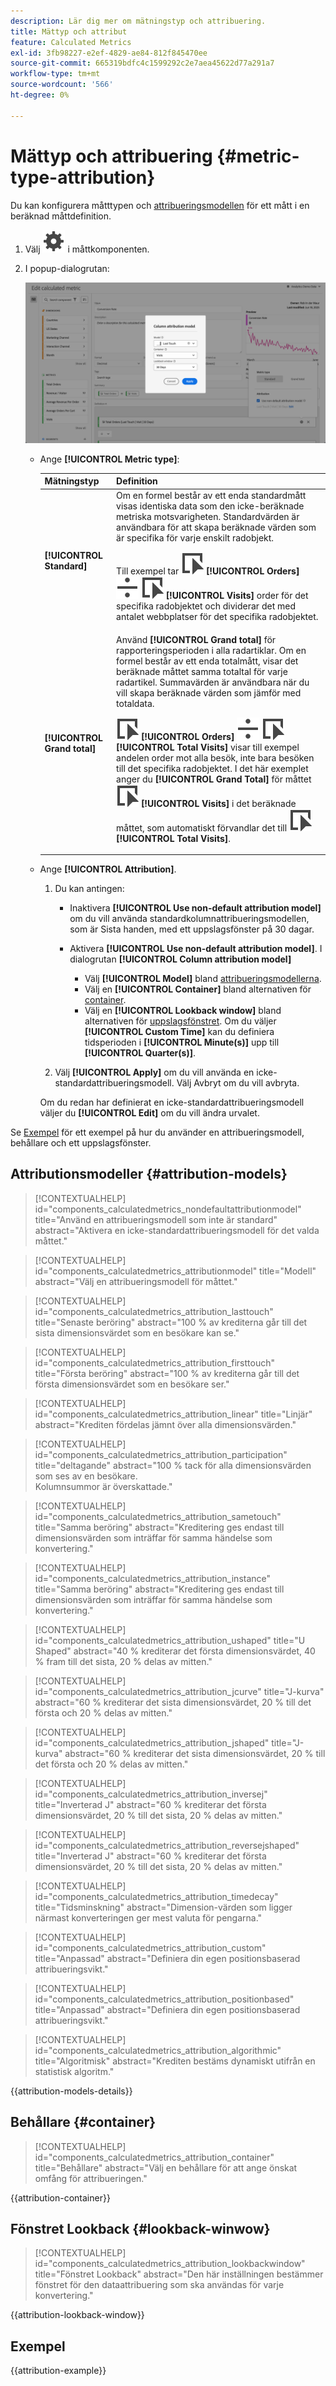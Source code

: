 ```yaml
---
description: Lär dig mer om mätningstyp och attribuering.
title: Mättyp och attribut
feature: Calculated Metrics
exl-id: 3fb98227-e2ef-4829-ae84-812f845470ee
source-git-commit: 665319bdfc4c1599292c2e7aea45622d77a291a7
workflow-type: tm+mt
source-wordcount: '566'
ht-degree: 0%

---
```


# Mättyp och attribuering {#metric-type-attribution}

Du kan konfigurera måtttypen och [attribueringsmodellen](#attribution-models) för ett mått i en beräknad måttdefinition.

1. Välj ![Inställning](/help/assets/icons/Setting.svg) i måttkomponenten.
1. I popup-dialogrutan:

   ![Mättyp och attribuering](assets/cm-type-alloc.png)

   * Ange **[!UICONTROL Metric type]**:

     | Mätningstyp | Definition |
     |---|---|
     | **[!UICONTROL Standard]** | Om en formel består av ett enda standardmått visas identiska data som den icke-beräknade metriska motsvarigheten. Standardvärden är användbara för att skapa beräknade värden som är specifika för varje enskilt radobjekt. <p>Till exempel tar ![Event](/help/assets/icons/Event.svg) **[!UICONTROL Orders]** ![Divide](/help/assets/icons/Divide.svg) ![Event](/help/assets/icons/Event.svg) **[!UICONTROL Visits]** order för det specifika radobjektet och dividerar det med antalet webbplatser för det specifika radobjektet. |
     | **[!UICONTROL Grand total]** | Använd **[!UICONTROL Grand total]** för rapporteringsperioden i alla radartiklar. Om en formel består av ett enda totalmått, visar det beräknade måttet samma totaltal för varje radartikel. Summavärden är användbara när du vill skapa beräknade värden som jämför med totaldata. <p>![Event](/help/assets/icons/Event.svg) **[!UICONTROL Orders]** ![Divide](/help/assets/icons/Divide.svg) ![Event](/help/assets/icons/Event.svg) **[!UICONTROL Total Visits]** visar till exempel andelen order mot alla besök, inte bara besöken till det specifika radobjektet. I det här exemplet anger du **[!UICONTROL Grand Total]** för måttet ![ Event](/help/assets/icons/Event.svg) **[!UICONTROL Visits]** i det beräknade måttet, som automatiskt förvandlar det till ![Event](/help/assets/icons/Event.svg) **[!UICONTROL Total Visits]**. |

   * Ange **[!UICONTROL Attribution]**.

      1. Du kan antingen:

         * Inaktivera **[!UICONTROL Use non-default attribution model]** om du vill använda standardkolumnattribueringsmodellen, som är Sista handen, med ett uppslagsfönster på 30 dagar.
         * Aktivera **[!UICONTROL Use non-default attribution model]**. I dialogrutan **[!UICONTROL Column attribution model]**

            * Välj **[!UICONTROL Model]** bland [attribueringsmodellerna](#attribution-models).
            * Välj en **[!UICONTROL Container]** bland alternativen för [container](#container).
            * Välj en **[!UICONTROL Lookback window]** bland alternativen för [uppslagsfönstret](#lookback-window). Om du väljer **[!UICONTROL Custom Time]** kan du definiera tidsperioden i **[!UICONTROL Minute(s)]** upp till **[!UICONTROL Quarter(s)]**.

      1. Välj **[!UICONTROL Apply]** om du vill använda en icke-standardattribueringsmodell. Välj Avbryt om du vill avbryta.

     Om du redan har definierat en icke-standardattribueringsmodell väljer du **[!UICONTROL Edit]** om du vill ändra urvalet.

Se [Exempel](#example) för ett exempel på hur du använder en attribueringsmodell, behållare och ett uppslagsfönster.


## Attributionsmodeller {#attribution-models}

>[!CONTEXTUALHELP]
>id="components_calculatedmetrics_nondefaultattributionmodel"
>title="Använd en attribueringsmodell som inte är standard"
>abstract="Aktivera en icke-standardattribueringsmodell för det valda måttet."

>[!CONTEXTUALHELP]
>id="components_calculatedmetrics_attributionmodel"
>title="Modell"
>abstract="Välj en attribueringsmodell för måttet."

>[!CONTEXTUALHELP]
>id="components_calculatedmetrics_attribution_lasttouch"
>title="Senaste beröring"
>abstract="100 % av krediterna går till det sista dimensionsvärdet som en besökare kan se."

>[!CONTEXTUALHELP]
>id="components_calculatedmetrics_attribution_firsttouch"
>title="Första beröring"
>abstract="100 % av krediterna går till det första dimensionsvärdet som en besökare ser."

>[!CONTEXTUALHELP]
>id="components_calculatedmetrics_attribution_linear"
>title="Linjär"
>abstract="Krediten fördelas jämnt över alla dimensionsvärden."

>[!CONTEXTUALHELP]
>id="components_calculatedmetrics_attribution_participation"
>title="deltagande"
>abstract="100 % tack för alla dimensionsvärden som ses av en besökare.<br/>Kolumnsummor är överskattade."

>[!CONTEXTUALHELP]
>id="components_calculatedmetrics_attribution_sametouch"
>title="Samma beröring"
>abstract="Kreditering ges endast till dimensionsvärden som inträffar för samma händelse som konvertering."

>[!CONTEXTUALHELP]
>id="components_calculatedmetrics_attribution_instance"
>title="Samma beröring"
>abstract="Kreditering ges endast till dimensionsvärden som inträffar för samma händelse som konvertering."

>[!CONTEXTUALHELP]
>id="components_calculatedmetrics_attribution_ushaped"
>title="U Shaped"
>abstract="40 % krediterar det första dimensionsvärdet, 40 % fram till det sista, 20 % delas av mitten."

>[!CONTEXTUALHELP]
>id="components_calculatedmetrics_attribution_jcurve"
>title="J-kurva"
>abstract="60 % krediterar det sista dimensionsvärdet, 20 % till det första och 20 % delas av mitten."

>[!CONTEXTUALHELP]
>id="components_calculatedmetrics_attribution_jshaped"
>title="J-kurva"
>abstract="60 % krediterar det sista dimensionsvärdet, 20 % till det första och 20 % delas av mitten."

>[!CONTEXTUALHELP]
>id="components_calculatedmetrics_attribution_inversej"
>title="Inverterad J"
>abstract="60 % krediterar det första dimensionsvärdet, 20 % till det sista, 20 % delas av mitten."

>[!CONTEXTUALHELP]
>id="components_calculatedmetrics_attribution_reversejshaped"
>title="Inverterad J"
>abstract="60 % krediterar det första dimensionsvärdet, 20 % till det sista, 20 % delas av mitten."

>[!CONTEXTUALHELP]
>id="components_calculatedmetrics_attribution_timedecay"
>title="Tidsminskning"
>abstract="Dimension-värden som ligger närmast konverteringen ger mest valuta för pengarna."

>[!CONTEXTUALHELP]
>id="components_calculatedmetrics_attribution_custom"
>title="Anpassad"
>abstract="Definiera din egen positionsbaserad attribueringsvikt."

>[!CONTEXTUALHELP]
>id="components_calculatedmetrics_attribution_positionbased"
>title="Anpassad"
>abstract="Definiera din egen positionsbaserad attribueringsvikt."

>[!CONTEXTUALHELP]
>id="components_calculatedmetrics_attribution_algorithmic"
>title="Algoritmisk"
>abstract="Krediten bestäms dynamiskt utifrån en statistisk algoritm."

{{attribution-models-details}}


## Behållare {#container}

>[!CONTEXTUALHELP]
>id="components_calculatedmetrics_attribution_container"
>title="Behållare"
>abstract="Välj en behållare för att ange önskat omfång för attribueringen."

{{attribution-container}}


## Fönstret Lookback {#lookback-winwow}

>[!CONTEXTUALHELP]
>id="components_calculatedmetrics_attribution_lookbackwindow"
>title="Fönstret Lookback"
>abstract="Den här inställningen bestämmer fönstret för den dataattribuering som ska användas för varje konvertering."

{{attribution-lookback-window}}

## Exempel

{{attribution-example}}


<!--
When [building a calculated metric](/help/components/calculated-metrics/workflow/c-build-metrics/cm-build-metrics.md), you can specify the metric type and the attribution model.

## Metric type

To specify the metric type when building a calculated metric:

1. Select the gear icon next to the metric whose type you want to select.

   ![](assets/cm-type-alloc.png) 

1. Choose from the following options:

   |  Metric Type  | Definition  |
   |---|---|
   |  Standard  | These metrics are the same metrics used in standard [!DNL Analytics] reporting. If a formula consisted of a single standard metric, it displays identical data to its non-calculated-metric counterpart. Standard metrics are useful for creating calculated metrics specific to each individual line item. For example, [Orders] / [Visits] takes orders for that specific line item and divides it by the number of visits for that specific line item.  |
   |  Grand total  | Use Grand total for the reporting period in every line item. If a formula consisted of a single Grand total metric, it displays the same total number on every line item. Grand total metrics are useful for creating calculated metrics that compare against site total data. For example, [Orders] / [Total Visits] shows the proportion of orders against ALL visits to your site, not just the visits to the specific line item.  |

## How linear allocation works

[Attribution](/help/analyze/analysis-workspace/attribution/overview.md) is how allocation models in calculated metrics are evaluated.

For a full list of non-default attribution models and lookback windows supported, see [Attribution models and lookback windows](/help/analyze/analysis-workspace/attribution/models.md).

The following example illustrates how calculated metrics with linear allocations work in reporting: 

| | Hit 1 | Hit 2 | Hit 3 | Hit 4 | Hit 5 | Hit 6 | Hit 7 |
|--- |--- |--- |--- |--- |--- |--- |--- |
|Data Sent In|PROMO A|-|PROMO A|PROMO B|-|PROMO C|$10|
|Last Touch eVar|PROMO A|PROMO A|PROMO A|PROMO B|PROMO B|PROMO C|$10|
|First Touch eVar|PROMO A|PROMO A|PROMO A|PROMO A|PROMO A|PROMO A|$10|
|Example prop|PROMO A|-|PROMO A|PROMO B|-|PROMO C|$10|

In this example, the values A, B, and C were sent into a variable on hits 1, 3, 4, and 6 before a $10 purchase was made on hit 7. In the second row, those values persist across hits on a last touch visit basis. The third row illustrates a first-touch visit persistence. Finally, the last row illustrates how data would be recorded for a prop which does not have persistence.

-->